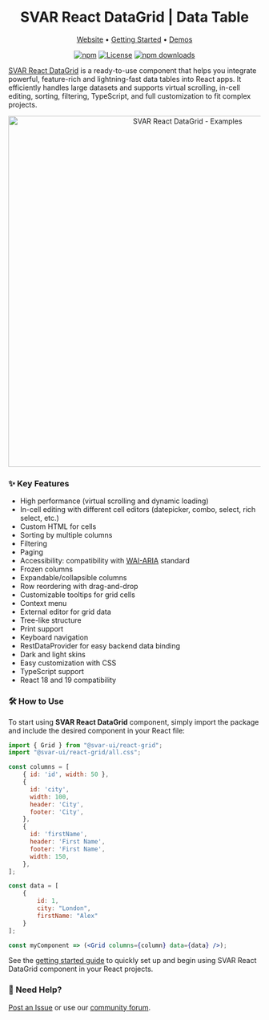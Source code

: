 <div align="center">
	
# SVAR React DataGrid | Data Table

[Website](https://svar.dev/react/datagrid/) • [Getting Started](https://docs.svar.dev/react/grid/getting_started/) • [Demos](https://docs.svar.dev/react/grid/samples/)

[![npm](https://img.shields.io/npm/v/@svar-ui/react-grid.svg)](https://www.npmjs.com/package/@svar-ui/react-grid)
[![License](https://img.shields.io/github/license/svar-widgets/react-grid)](https://github.com/svar-widgets/react-grid/blob/main/license.txt)
[![npm downloads](https://img.shields.io/npm/dm/@svar-ui/react-grid.svg)](https://www.npmjs.com/package/@svar-ui/react-grid)

</div>

[SVAR React DataGrid](https://svar.dev/react/datagrid/) is a ready-to-use component that helps you integrate powerful, feature-rich and lightning-fast data tables into React apps. It efficiently handles large datasets and supports virtual scrolling, in-cell editing, sorting, filtering, TypeScript, and full customization to fit complex projects.

<div align="center">
  <img src="https://svar.dev/images/github/github-grid.png" alt="SVAR React DataGrid - Examples" width="700">
</div>

### :sparkles: Key Features

-   High performance (virtual scrolling and dynamic loading)
-   In-cell editing with different cell editors (datepicker, combo, select, rich select, etc.)
-   Custom HTML for cells
-   Sorting by multiple columns
-   Filtering
-   Paging
-   Accessibility: compatibility with [WAI-ARIA](https://www.w3.org/WAI/standards-guidelines/aria/) standard
-   Frozen columns
-   Expandable/collapsible columns
-   Row reordering with drag-and-drop
-   Customizable tooltips for grid cells
-   Context menu
-   External editor for grid data
-   Tree-like structure
-   Print support
-   Keyboard navigation
-   RestDataProvider for easy backend data binding
-   Dark and light skins
-   Easy customization with CSS
-   TypeScript support
-   React 18 and 19 compatibility

### :hammer_and_wrench: How to Use

To start using **SVAR React DataGrid** component, simply import the package and include the desired component in your React file:

```jsx
import { Grid } from "@svar-ui/react-grid";
import "@svar-ui/react-grid/all.css";

const columns = [
    { id: 'id', width: 50 },
    {
      id: 'city',
      width: 100,
      header: 'City',
      footer: 'City',
    },
    {
      id: 'firstName',
      header: 'First Name',
      footer: 'First Name',
      width: 150,
    },
];

const data = [
    {
        id: 1,
        city: "London",
        firstName: "Alex"
    }
];

const myComponent => (<Grid columns={column} data={data} />);
```

See the [getting started guide](https://docs.svar.dev/react/grid/getting_started/) to quickly set up and begin using SVAR React DataGrid component in your React projects.

### :speech_balloon: Need Help?

[Post an Issue](https://github.com/svar-widgets/react-grid/issues/) or use our [community forum](https://forum.svar.dev).
